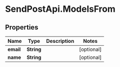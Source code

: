 # SendPostApi.ModelsFrom

## Properties
Name | Type | Description | Notes
------------ | ------------- | ------------- | -------------
**email** | **String** |  | [optional] 
**name** | **String** |  | [optional] 


